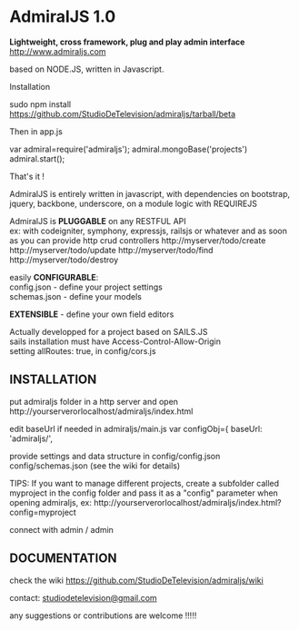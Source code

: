 AdmiralJS 1.0
===========
**Lightweight, cross framework, plug and play admin interface**  
http://www.admiraljs.com

based on NODE.JS, written in Javascript.

Installation 

sudo npm install https://github.com/StudioDeTelevision/admiraljs/tarball/beta

Then in app.js

var admiral=require('admiraljs');
admiral.mongoBase('projects')
admiral.start();

That's it !
  
AdmiralJS is entirely written in javascript, with dependencies on bootstrap, jquery, backbone, underscore,
on a module logic with REQUIREJS  

AdmiralJS is 
**PLUGGABLE** on any RESTFUL API  
ex: with codeigniter, symphony, expressjs, railsjs or whatever and as soon as you can provide http crud controllers http://myserver/todo/create http://myserver/todo/update http://myserver/todo/find http://myserver/todo/destroy  
  
easily **CONFIGURABLE**:  
config.json - define your project settings  
schemas.json - define your models  
  
**EXTENSIBLE** - define your own field editors  
  
Actually developped for a project based on SAILS.JS  
sails installation must have Access-Control-Allow-Origin   
setting allRoutes: true, in config/cors.js  


## INSTALLATION

put admiraljs folder in a http server
and open http://yourserverorlocalhost/admiraljs/index.html

edit baseUrl if needed in admiraljs/main.js
var configObj={
    baseUrl: 'admiraljs/',
	
provide settings and data structure in 
config/config.json
config/schemas.json
(see the wiki for details)

TIPS: If you want to manage different projects, create a subfolder called myproject in the config folder and pass it as a "config" parameter when opening admiraljs, ex:
http://yourserverorlocalhost/admiraljs/index.html?config=myproject

connect with admin / admin


## DOCUMENTATION
check the wiki
https://github.com/StudioDeTelevision/admiraljs/wiki

contact: studiodetelevision@gmail.com  

any suggestions or contributions are welcome !!!!!   
